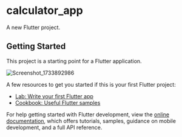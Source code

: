 # calculator_app

A new Flutter project.

## Getting Started

This project is a starting point for a Flutter application.


![Screenshot_1733892986](https://github.com/user-attachments/assets/a7320f53-55ea-48e2-aa5a-17385e7e3054)

A few resources to get you started if this is your first Flutter project:

- [Lab: Write your first Flutter app](https://docs.flutter.dev/get-started/codelab)
- [Cookbook: Useful Flutter samples](https://docs.flutter.dev/cookbook)

For help getting started with Flutter development, view the
[online documentation](https://docs.flutter.dev/), which offers tutorials,
samples, guidance on mobile development, and a full API reference.
